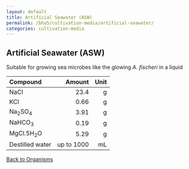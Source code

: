```yaml
---
layout: default
title: Artificial Seawater (ASW)
permalink: /bha5/cultivation-media/artificial-seawater/
categories: cultivation-media
---
```


## Artificial Seawater (ASW)

Suitable for growing sea microbes like the glowing *A. fischeri* in a liquid

|Compound| Amount | Unit |
|:-------|-------:|-----:|
|NaCl|23.4|g|
|KCl|0.66|g|
|Na<sub>2</sub>SO<sub>4</sub>|3.91|g|
|NaHCO<sub>3</sub>|0.19|g|
|MgCl.5H<sub>2</sub>O|5.29|g|
|Destilled water| up to 1000|mL|

[Back to Organisms](/bha4/organisms/)
